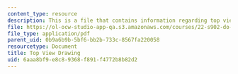 ```yaml
---
content_type: resource
description: This is a file that contains information regarding top view drawing.
file: https://ol-ocw-studio-app-qa.s3.amazonaws.com/courses/22-s902-do-it-yourself-diy-geiger-counters-january-iap-2015/6aaa8bf9e8c89368f891f4772b8b82d2_MIT22_S902IAP15_casetop.pdf
file_type: application/pdf
parent_uid: 0b9a6b9b-5bf6-bb2b-733c-8567fa220058
resourcetype: Document
title: Top View Drawing
uid: 6aaa8bf9-e8c8-9368-f891-f4772b8b82d2
---
```

